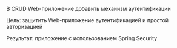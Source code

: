 В CRUD Web-приложение добавить механизм аутентификации

Цель: защитить Web-приложение аутентификацией и простой авторизацией

Результат: приложение с использованием Spring Security


